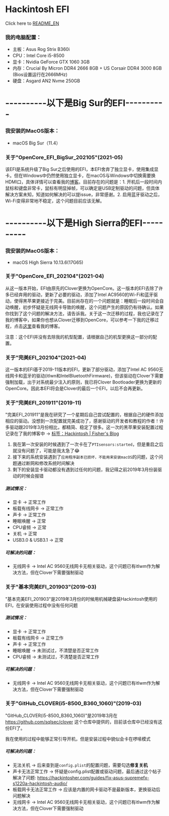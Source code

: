 # Hackintosh EFI

Click here to [README_EN](./README_EN.md)

### 我的电脑配置：

+ 主板：Asus Rog Strix B360i
+ CPU：Intel Core i5-8500
+ 显卡：Nvidia GeForce GTX 1060 3GB
+ 内存：Crucial By Micron DDR4 2666 8GB + US Corsair DDR4 3000 8GB (Bios设置运行在2666MHz)
+ 硬盘：Asgard AN2 Nvme 250GB



# ----------以下是Big Sur的EFI----------

### 我安装的MacOS版本：

+ macOS Big Sur（11.4）

### 关于"OpenCore_EFI_BigSur_202105"(2021-05)

该EFI是系统升级了Big Sur之后使用的EFI，本EFI舍弃了独立显卡，使用集成显卡。但在Windows中仍然使用独立显卡，在macOS与Windows中切换需要换HDMI口，具体详情可以查看我的[博客](https://fisher.lazybone.xyz/%E4%BB%8Ehigh-sierra%E5%8D%87%E7%BA%A7%E5%88%B0big-sur.html)。目前存在的问题是：1. 开机后一段时间内鼠标和键盘非常卡，鼠标有明显掉帧，可以确定是USB定制驱动的问题，但具体解决方案未知，知道如何解决的可以提issue，非常感谢。2. 启用蓝牙驱动之后，Wi-Fi变得非常地不稳定，这个问题目前应该无解。



# ----------以下是High Sierra的EFI----------

### 我安装的MacOS版本：

+ macOS High Sierra 10.13.6(17G65)

### 关于"OpenCore_EFI_202104"(2021-04)

从这一版本开始，EFI由原先的Clover更换为OpenCore。这一版本的EFI去除了许多已经弃用的驱动，更新了必要的驱动，添加了Intel AC9560的Wi-Fi和蓝牙驱动，使得黑苹果更接近于完美。目前尚存在的一个问题就是：睡眠后一段时间会自动唤醒，初步怀疑是无线网卡导致的唤醒，这个问题产生的原因仍有待确认。如果你找到了这个问题的解决方法，请告诉我。关于这一次迁移的过程，我也记录在了我的博客中，如果你也想从Clover迁移到OpenCore，可以参考一下我的迁移过程，点击[这里](https://fisher.lazybone.xyz/%E4%BB%8Eclover%E8%BF%81%E7%A7%BB%E5%88%B0opencore.html)查看我的博客。

注意：这个EFI并没有去除我的机型配置，请根据自己的机型更换这一部分的配置。



### 关于"完美EFI_202104"(2021-04)

这一版本的EFI基于2019-11版本的EFI，更新了部分驱动，添加了Intel AC 9560无线网卡和蓝牙的驱动(itlwn和IntelBluetoothFirmware)，但该驱动在Clover下需要强制加载，出于对系统最少注入的原则，我已将Clover Bootloader更换为更新的OpenCore。因此本EFI将会是Clover的最后一个EFI，以后不会再更新。



### 关于"完美EFI_201911"(2019-11)

"完美EFI_201911"是我在研究了一个星期后自己尝试配置的，根据自己的硬件添加相应的驱动。没想到一次配置就完美成功了，感谢驱动的开发者和教程的作者！许多驱动跟2019年3月份相比，都精简、稳定了很多。这一次的黑苹果安装配置过程记录在了我的博客中 -> [标签：Hackintosh | Fisher's Blog](http://fisher.lazybone.xyz/tags/hackintosh/)

1. 我在第一次安装的时候遇到了一次卡在了`PTIsensors:started`，但是重启之后就没有问题了，可能是我太急了😂
2. 接下来的系统安装遇到了`应用程序副本已损坏，不能用来安装macOS`的问题，这个问题通过断网和修改系统时间解决
3. 剩下的安装显卡驱动都没有遇到过任何的问题，我记得之前2019年3月份装驱动的时候会报错

##### 测试情况：

- 显卡 -> 正常工作
- 板载有线网卡 -> 正常工作
- 声卡 -> 正常工作
- 睡眠唤醒 -> 正常
- CPU睿频 -> 正常
- 关机 -> 正常
- USB3.0 & USB3.1 -> 正常

##### 可解决的问题：

+ 无线网卡 -> Intel AC 9560无线网卡无相关驱动，这个问题已有itlwm作为解决方法，但在Clover下需要强制驱动



### 关于"基本完美EFI_201903"(2019-03)

"基本完美EFI_201903"是2019年3月份的时候用机械硬盘装Hackintosh使用的EFI，在安装使用过程中没有任何问题

##### 测试情况：

- 显卡 -> 正常工作
- 板载有线网卡 -> 正常工作
- 声卡 -> 正常工作
- 睡眠唤醒 -> 未测试过，不清楚是否正常工作
- CPU睿频 -> 未测试过，不清楚是否正常工作

##### 可解决的问题：

+ 无线网卡 -> Intel AC 9560无线网卡无相关驱动，这个问题已有itlwm作为解决方法，但在Clover下需要强制驱动



### 关于"GitHub_CLOVER(i5-8500_B360_1060)"(2019-03)

"GitHub_CLOVER(i5-8500_B360_1060)"是2019年3月在 https://github.com/sqlsec/clover 这个仓库中提供的，目前该仓库中已经没有这份EFI了。

我在使用的过程中能够正常引导开机，但是安装过程中貌似会卡在啰嗦模式

##### 可解决的问题：

+ 无法关机 -> 后来查到是`config.plist`的配置问题，需要勾选**修复关机**
+ 声卡无法正常工作 -> 怀疑是config.plist配置或驱动问题，最后通过这个帖子解决了问题:  https://hackintosher.com/guides/fix-asus-supremefx-s1220a-hackintosh-audio/
+ 板载网卡无法正常工作 -> 应该是内置的网卡驱动不是最新版本，更换驱动后问题解决
+ 无线网卡 -> Intel AC 9560无线网卡无相关驱动，这个问题已有itlwm作为解决方法，但在Clover下需要强制驱动
